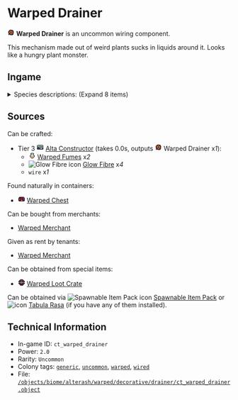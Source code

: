 # Warped Drainer

<img src="https://raw.githubusercontent.com/Ceterai/Enternia/main/objects/biome/alterash/warped/decorative/drainer/icon.png" alt="Warped Drainer icon" loading="lazy" height="16px" width="auto" /> **Warped Drainer** is an uncommon wiring component.

This mechanism made out of weird plants sucks in liquids around it. Looks like a hungry plant monster.

## Ingame

<details markdown="1"><summary>Species descriptions: (Expand 8 items)</summary>

- Alta: This warped drainer utilizes some plants' sensory abilities and predatory nature to absorb certain liquids.
- Apex: An unpleasant sight.
- Avian: What an ugly creature.
- Floran: Warpy hole plant sssuck water! But also poissson. Floran could use thisss.
- Glitch: Disgusted. A deformed... something.
- Human: An odd living creature.
- Hylotl: Seems like this creature sucks liquids around it for some reason.
- Novakid: This thing is lookin' really bizarre.

</details>

## Sources

Can be crafted:

- Tier 3 ![ ](https://raw.githubusercontent.com/Ceterai/Enternia/main/objects/alta/crafting/constructor/icon3.png) [Alta Constructor](https://ceterai.github.io/MyEnternia/Wiki/AltaConstructor) (takes 0.0s, outputs <img src="https://raw.githubusercontent.com/Ceterai/Enternia/main/objects/biome/alterash/warped/decorative/drainer/icon.png" alt="Warped Drainer icon" loading="lazy" height="16px" width="auto" /> Warped Drainer x*1*):
  - <img src="https://raw.githubusercontent.com/Ceterai/Enternia/main/items/throwables/ct_warped_glowbomb.png" alt="Warped Fumes icon" loading="lazy" height="16px" width="auto" /> [Warped Fumes](https://ceterai.github.io/MyEnternia/Wiki/WarpedFumes) x*2*
  - <img src="https://starbounder.org/mediawiki/images/f/f8/Glow_Fibre.png" alt="Glow Fibre icon" loading="lazy" height="14px" width="15px" /> [Glow Fibre](https://starbounder.org/Glow_Fibre) x*4*
  - `wire` x*1*

Found naturally in containers:

- <img src="https://raw.githubusercontent.com/Ceterai/Enternia/main/objects/biome/alterash/warped/decorative/chest/icon.png" alt="Warped Chest icon" loading="lazy" height="16px" width="auto" /> [Warped Chest](https://ceterai.github.io/MyEnternia/Wiki/WarpedChest)

Can be bought from merchants:

- [Warped Merchant](https://ceterai.github.io/MyEnternia/Wiki/WarpedMerchant)

Given as rent by tenants:

- [Warped Merchant](https://ceterai.github.io/MyEnternia/Wiki/WarpedMerchant)

Can be obtained from special items:

- <img src="https://raw.githubusercontent.com/Ceterai/Enternia/main/items/active/alta/loot/biome/ct_warped_loot.png" alt="Warped Loot Crate icon" loading="lazy" height="16px" width="auto" /> [Warped Loot Crate](https://ceterai.github.io/MyEnternia/Wiki/WarpedLootCrate)

Can be obtained via <img src="https://raw.githubusercontent.com/Silverfeelin/Starbound-SpawnableItemPack/master/interface/sip/iconSmall.png" alt="Spawnable Item Pack icon" width="18" height="14"/> [Spawnable Item Pack](https://steamcommunity.com/sharedfiles/filedetails/?id=733665104) or <img src="https://steamuserimages-a.akamaihd.net/ugc/263843960696222713/3EC9A7C005541F7D577EBCB8C5736B4EFC9973D6/" alt="icon" width="8" height="12"/> [Tabula Rasa](https://community.playstarbound.com/resources/the-tabula-rasa.3222/) (if you have any of them installed).

## Technical Information

- In-game ID: `ct_warped_drainer`
- Power: `2.0`
- Rarity: `Uncommon`
- Colony tags: [`generic`](https://ceterai.github.io/MyEnternia/Wiki/Tags/Generic), [`uncommon`](https://ceterai.github.io/MyEnternia/Wiki/Tags/Uncommon), [`warped`](https://ceterai.github.io/MyEnternia/Wiki/Tags/Warped), [`wired`](https://ceterai.github.io/MyEnternia/Wiki/Tags/Wired)
- File: [`/objects/biome/alterash/warped/decorative/drainer/ct_warped_drainer.object`](https://github.com/Ceterai/Enternia/blob/main/objects/biome/alterash/warped/decorative/drainer/ct_warped_drainer.object)
